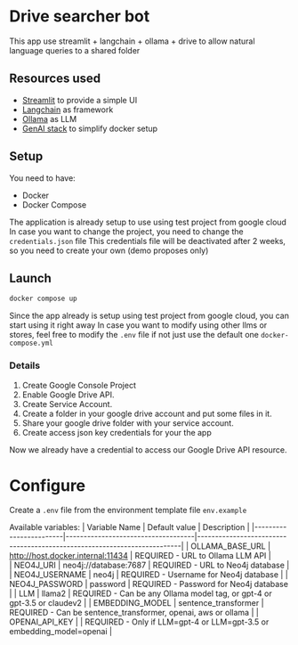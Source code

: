 
# Drive searcher bot
This app use streamlit + langchain + ollama + drive to allow natural language queries to 
a shared folder

## Resources used
- [Streamlit](https://github.com/streamlit/streamlit) to provide a simple UI
- [Langchain](https://github.com/langchain-ai/langchain) as framework
- [Ollama](https://github.com/jmorganca/ollama) as LLM
- [GenAI stack](https://github.com/docker/genai-stack) to simplify docker setup


## Setup
You need to have:
 - Docker
 - Docker Compose

The application is already setup to use using test project from google cloud
In case you want to change the project, you need to change the `credentials.json` file
This credentials file will be deactivated after 2 weeks, so you need to create your own (demo proposes only)

## Launch
```bash
docker compose up
```
Since the app already is setup using test project from google cloud, you can start using it right away
In case you want to modify using other llms or stores, feel free to modify the `.env` file if not
just use the default one `docker-compose.yml`


###  Details 
1. Create Google Console Project
2. Enable Google Drive API.
3. Create Service Account.
5. Create a folder in your google drive account and put some files in it.
6. Share your google drive folder with your service account.
7. Create access json key credentials for your the app

Now we already have a credential to access our Google Drive API resource.

# Configure
Create a `.env` file from the environment template file `env.example`

Available variables:
| Variable Name          | Default value                      | Description                                                             |
|------------------------|------------------------------------|-------------------------------------------------------------------------|
| OLLAMA_BASE_URL        | http://host.docker.internal:11434  | REQUIRED - URL to Ollama LLM API                                        |   
| NEO4J_URI              | neo4j://database:7687              | REQUIRED - URL to Neo4j database                                        |
| NEO4J_USERNAME         | neo4j                              | REQUIRED - Username for Neo4j database                                  |
| NEO4J_PASSWORD         | password                           | REQUIRED - Password for Neo4j database                                  |
| LLM                    | llama2                             | REQUIRED - Can be any Ollama model tag, or gpt-4 or gpt-3.5 or claudev2 |
| EMBEDDING_MODEL        | sentence_transformer               | REQUIRED - Can be sentence_transformer, openai, aws or ollama           |
| OPENAI_API_KEY         |                                    | REQUIRED - Only if LLM=gpt-4 or LLM=gpt-3.5 or embedding_model=openai   |

